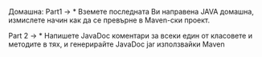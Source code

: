 Домашна: 
Part1 -> * Вземете последната Ви направена JAVA домашна, измислете начин как да се превърне в Maven-ски проект.

Part 2 -> * Напишете JavaDoc коментари за всеки един от класовете и методите в тях, и генерирайте JavaDoc jar използвайки Maven
